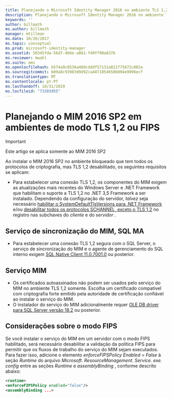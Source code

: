 ```yaml
---
title: Planejando o Microsoft Identity Manager 2016 no ambiente TLS 1,2 | Microsoft Docs
description: Planejando o Microsoft Identity Manager 2016 no ambiente TLS 1,2
keywords: ''
author: billmath
ms.author: billmath
manager: mtillman
ms.date: 10/26/2017
ms.topic: conceptual
ms.prod: microsoft-identity-manager
ms.assetid: 50345fda-56d7-4b6e-a861-f49ff90a8376
ms.reviewer: mwahl
ms.suite: ems
ms.openlocfilehash: b574a9c8536a460cdddf57131a821775672c082a
ms.sourcegitcommit: b09a8c93983d9d92ca4871054650b994e9996ecf
ms.translationtype: MT
ms.contentlocale: pt-PT
ms.lasthandoff: 10/31/2019
ms.locfileid: "73383955"
---
```

# <a name="planning-mim-2016-sp2-in-tls-12-or-fips-mode-environments"></a>Planejando o MIM 2016 SP2 em ambientes de modo TLS 1,2 ou FIPS


> [!IMPORTANT]
> Este artigo se aplica somente ao MIM 2016 SP2

Ao instalar o MIM 2016 SP2 no ambiente bloqueado que tem todos os protocolos de criptografia, mas TLS 1,2 desabilitado, os seguintes requisitos se aplicam:
- Para estabelecer uma conexão TLS 1,2, os componentes do MIM exigem as atualizações mais recentes do Windows Server e .NET Framework que habilitam o suporte a TLS 1,2 no .NET 3,5 Framework a ser instalado. Dependendo da configuração do servidor, *talvez* seja necessário [habilitar o SystemDefaultTlsVersions para .NET Framework](https://support.microsoft.com/help/3154520/support-for-tls-system-default-versions-included-in-the-net-framework) e/ou [desabilitar todos os protocolos SCHANNEL, exceto o TLS 1,2](https://docs.microsoft.com/windows-server/security/tls/tls-registry-settings) no registro nas subchaves do *cliente* e do *servidor* .

## <a name="mim-synchronization-service-sql-ma"></a>Serviço de sincronização do MIM, SQL MA

- Para estabelecer uma conexão TLS 1,2 segura com o SQL Server, o serviço de sincronização do MIM e o agente de gerenciamento do SQL interno exigem [SQL Native Client 11.0.7001.0](https://www.microsoft.com/download/details.aspx?id=50402) ou posterior.

## <a name="mim-service"></a>Serviço MIM
- Os certificados autoassinados não podem ser usados pelo serviço do MIM no ambiente TLS 1,2 somente. Escolha um certificado compatível com criptografia forte emitido pela autoridade de certificação confiável ao instalar o serviço do MIM.
- O instalador do serviço do MIM adicionalmente requer [OLE DB driver para SQL Server versão 18,2](https://www.microsoft.com/download/details.aspx?id=56730) ou posterior.

## <a name="fips-mode-considerations"></a>Considerações sobre o modo FIPS

Se você instalar o serviço do MIM em um servidor com o modo FIPS habilitado, será necessário desabilitar a validação da política FIPS para permitir que os fluxos de trabalho do serviço do MIM sejam executados. Para fazer isso, adicione o elemento *enforceFIPSPolicy Enabled = False* à seção *Runtime* do arquivo *Microsoft. ResourceManagement. Service. exe. config* entre as seções *Runtime* e *assemblyBinding* , conforme descrito abaixo:

```XML
<runtime>
<enforceFIPSPolicy enabled="false"/>
<assemblyBinding ...>
```    